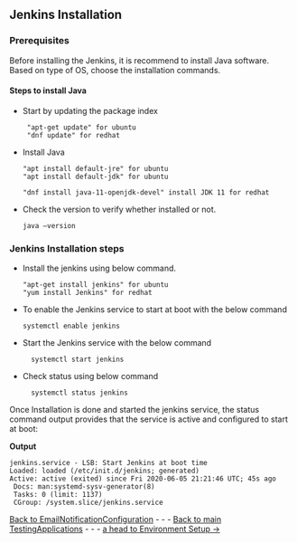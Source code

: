 ## Jenkins Installation
### Prerequisites
Before installing the Jenkins, it is recommend to install Java software. Based on type of OS, choose the installation commands.

#### Steps to install Java 
* Start by updating the package index

       "apt-get update" for ubuntu
       "dnf update" for redhat
* Install Java

      "apt install default-jre" for ubuntu
      "apt install default-jdk" for ubuntu
     
      "dnf install java-11-openjdk-devel" install JDK 11 for redhat

* Check the version to verify whether installed or not.
      
      java –version

### Jenkins Installation steps

* Install the jenkins using below command.

      "apt-get install jenkins" for ubuntu
      "yum install Jenkins" for redhat
* To enable the Jenkins service to start at boot with the below command

      systemctl enable jenkins
    
* Start the Jenkins service with the below command
  
        systemctl start jenkins
        
* Check status using below command
  
        systemctl status jenkins
        
Once Installation is done and started the jenkins service, the status command output provides that the service is active and configured to start at boot: 

**Output**

    jenkins.service - LSB: Start Jenkins at boot time 
    Loaded: loaded (/etc/init.d/jenkins; generated) 
    Active: active (exited) since Fri 2020-06-05 21:21:46 UTC; 45s ago 
     Docs: man:systemd-sysv-generator(8) 
     Tasks: 0 (limit: 1137) 
     CGroup: /system.slice/jenkins.service

[Back to EmailNotificationConfiguration](./EmailNotificationConfiguration.md) - - - [Back to main TestingApplications](../../../TestingApplications.md) - - - [a head to Environment Setup ->](./EnvironmentSetup.md)
